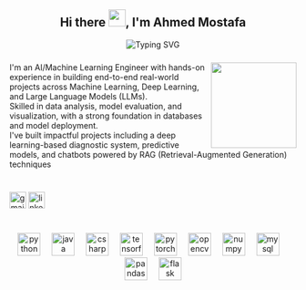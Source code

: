 <h2 align="center">
<h2 align="center">
  Hi there <img src="https://raw.githubusercontent.com/MartinHeinz/MartinHeinz/master/wave.gif" width="30px">, I'm Ahmed Mostafa
</h2>
</h2>

<p align="center">
  <img src="https://readme-typing-svg.demolab.com?font=Fira+Code&size=22&duration=3000&pause=1500&color=8B0000&center=true&vCenter=true&width=600&lines=Always+Learning.;Better+than+yesterday,+worse+than+tomorrow." alt="Typing SVG" />
</p>

###

<img align="right" height="150" src="https://media.giphy.com/media/zOvBKUUEERdNm/giphy.gif?cid=ecf05e470igj4vwsm9vuccasebgxgzjirkechefxd6hq697a&ep=v1_gifs_search&rid=giphy.gif&ct=g"  />

###

<p align="left">I'm an AI/Machine Learning Engineer with hands-on experience in building end-to-end real-world projects across Machine Learning, Deep Learning, and Large Language Models (LLMs).<br>Skilled in data analysis, model evaluation, and visualization, with a strong foundation in databases and model deployment.<br>I've built impactful projects including a deep learning-based diagnostic system, predictive models, and chatbots powered by RAG (Retrieval-Augmented Generation) techniques</p>

###

<br clear="both">

<div align="left">
  <img src="https://img.shields.io/static/v1?message=Gmail&logo=gmail&label=&color=D14836&logoColor=white&labelColor=&style=for-the-badge" height="29" alt="gmail logo"  />
  <img src="https://img.shields.io/static/v1?message=LinkedIn&logo=linkedin&label=&color=0077B5&logoColor=white&labelColor=&style=for-the-badge" height="29" alt="linkedin logo"  />
</div>

###

<br clear="both">

<div align="center">
  <img src="https://cdn.simpleicons.org/python/3776AB" height="40" alt="python logo"  />
  <img width="12" />
  <img src="https://cdn.jsdelivr.net/gh/devicons/devicon/icons/java/java-original.svg" height="40" alt="java logo"  />
  <img width="12" />
  <img src="https://cdn.jsdelivr.net/gh/devicons/devicon/icons/csharp/csharp-original.svg" height="40" alt="csharp logo"  />
  <img width="12" />
  <img src="https://cdn.jsdelivr.net/gh/devicons/devicon/icons/tensorflow/tensorflow-original.svg" height="40" alt="tensorflow logo"  />
  <img width="12" />
  <img src="https://cdn.jsdelivr.net/gh/devicons/devicon/icons/pytorch/pytorch-original.svg" height="40" alt="pytorch logo"  />
  <img width="12" />
  <img src="https://cdn.jsdelivr.net/gh/devicons/devicon/icons/opencv/opencv-original.svg" height="40" alt="opencv logo"  />
  <img width="12" />
  <img src="https://cdn.jsdelivr.net/gh/devicons/devicon/icons/numpy/numpy-original.svg" height="40" alt="numpy logo"  />
  <img width="12" />
  <img src="https://cdn.jsdelivr.net/gh/devicons/devicon/icons/mysql/mysql-original.svg" height="40" alt="mysql logo"  />
  <img width="12" />
  <img src="https://cdn.jsdelivr.net/gh/devicons/devicon/icons/pandas/pandas-original.svg" height="40" alt="pandas logo"  />
  <img width="12" />
  <img src="https://cdn.jsdelivr.net/gh/devicons/devicon/icons/flask/flask-original.svg" height="40" alt="flask logo"  />
</div>

###
